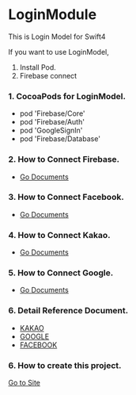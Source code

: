 # LoginModule
This is Login Model for Swift4

If you want to use LoginModel, 
1. Install Pod.
2. Firebase connect

### 1. CocoaPods for LoginModel.
  * pod 'Firebase/Core'
  * pod 'Firebase/Auth'
  * pod 'GoogleSignIn'
  * pod 'Firebase/Database'

### 2. How to Connect Firebase.
* [Go Documents](https://firebase.google.com/docs/ios/setup)

### 3. How to Connect Facebook.
* [Go Documents](https://developers.facebook.com/docs/swift)

### 4. How to Connect Kakao.
* [Go Documents](https://developers.kakao.com/docs/ios#사용자-관리-시작하기-전에)

### 5. How to Connect Google.

* [Go Documents](https://developers.google.com/identity/sign-in/ios/start?ver=swift)

###  6. Detail Reference Document.

* [KAKAO](http://faith-developer.tistory.com/entry/SWIFT3-%EB%A1%9C%EA%B7%B8%EC%9D%B8-%EB%AA%A8%EB%93%88-%EA%B5%AC%EC%84%B1-13-%EC%B9%B4%EC%B9%B4%EC%98%A4-%EB%A1%9C%EA%B7%B8%EC%9D%B8)
* [GOOGLE](http://faithdeveloperstory.tistory.com/58)
* [FACEBOOK](http://faithdeveloperstory.tistory.com/59)
### 6. How to create this project.

[Go to Site](http://faith-developer.tistory.com/entry/SWIFT3-%EB%A1%9C%EA%B7%B8%EC%9D%B8-%EB%AA%A8%EB%93%88-%EA%B5%AC%EC%84%B1-13-%EC%B9%B4%EC%B9%B4%EC%98%A4-%EB%A1%9C%EA%B7%B8%EC%9D%B8)